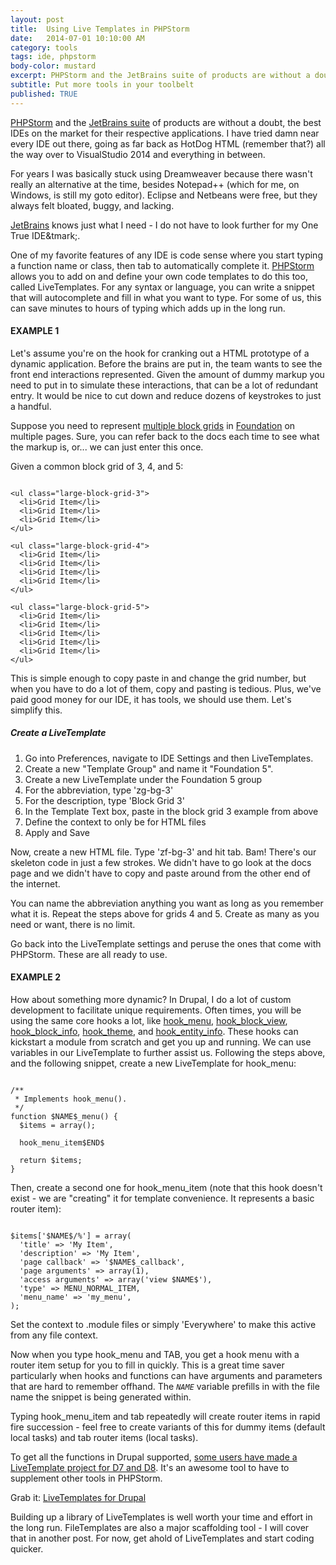```yaml
---
layout: post
title:  Using Live Templates in PHPStorm
date:   2014-07-01 10:10:00 AM
category: tools
tags: ide, phpstorm
body-color: mustard
excerpt: PHPStorm and the JetBrains suite of products are without a doubt, the best IDEs on the market for their respective applications. If you do a lot of custom development, you owe it to yourself to learn and use every tool this IDE can afford you.
subtitle: Put more tools in your toolbelt
published: TRUE
---
```


[PHPStorm](http://www.jetbrains.com/phpstorm/) and the [JetBrains suite](http://www.jetbrains.com/products.html) of products are without a doubt, the best IDEs on the market for their respective applications. I have tried damn near
every IDE out there, going as far back as HotDog HTML (remember that?) all the way over to VisualStudio 2014 and everything in between.

For years I was basically stuck using Dreamweaver because there wasn't really an alternative at the time, besides Notepad++ (which for me, on Windows,
is still my goto editor). Eclipse and Netbeans were free, but they always felt bloated, buggy, and lacking.

[JetBrains](http://www.jetbrains.com/products.html) knows just what I need - I do not have to look further for my One True IDE&tmark;.

One of my favorite features of any IDE is code sense where you start typing a function name or class, then tab to automatically complete it. [PHPStorm](http://www.jetbrains.com/phpstorm/)
allows you to add on and define your own code templates to do this too, called LiveTemplates. For any syntax or language, you can write a snippet
that will autocomplete and fill in what you want to type. For some of us, this can save minutes to hours of typing which adds up in the long run.

#### EXAMPLE 1

Let's assume you're on the hook for cranking out a HTML prototype of a dynamic application. Before the brains are put in, the team wants to see the
front end interactions represented. Given the amount of dummy markup you need to put in to simulate these interactions, that can be a lot of
redundant entry. It would be nice to cut down and reduce dozens of keystrokes to just a handful.

Suppose you need to represent [multiple block grids](http://foundation.zurb.com/docs/components/block_grid.html) in [Foundation](http://foundation.zurb.com/docs/components/block_grid.html) on
multiple pages. Sure, you can refer back to the docs each time to see what the markup is, or... we can just enter this once.

Given a common block grid of 3, 4, and 5:

<pre class="language-markup"><code class="language-markup">
&lt;ul class="large-block-grid-3"&gt;
  &lt;li&gt;Grid Item&lt;/li&gt;
  &lt;li&gt;Grid Item&lt;/li&gt;
  &lt;li&gt;Grid Item&lt;/li&gt;
&lt;/ul&gt;

&lt;ul class="large-block-grid-4"&gt;
  &lt;li&gt;Grid Item&lt;/li&gt;
  &lt;li&gt;Grid Item&lt;/li&gt;
  &lt;li&gt;Grid Item&lt;/li&gt;
  &lt;li&gt;Grid Item&lt;/li&gt;
&lt;/ul&gt;

&lt;ul class="large-block-grid-5"&gt;
  &lt;li&gt;Grid Item&lt;/li&gt;
  &lt;li&gt;Grid Item&lt;/li&gt;
  &lt;li&gt;Grid Item&lt;/li&gt;
  &lt;li&gt;Grid Item&lt;/li&gt;
  &lt;li&gt;Grid Item&lt;/li&gt;
&lt;/ul&gt;
</code></pre>

This is simple enough to copy paste in and change the grid number, but when you have to do a lot of them, copy and pasting is tedious. Plus, we've
paid good money for our IDE, it has tools, we should use them. Let's simplify this.

##### Create a LiveTemplate

1. Go into Preferences, navigate to IDE Settings and then LiveTemplates.
2. Create a new "Template Group" and name it "Foundation 5".
3. Create a new LiveTemplate under the Foundation 5 group
4. For the abbreviation, type 'zg-bg-3'
5. For the description, type 'Block Grid 3'
6. In the Template Text box, paste in the block grid 3 example from above
7. Define the context to only be for HTML files
8. Apply and Save

Now, create a new HTML file. Type 'zf-bg-3' and hit tab. Bam! There's our skeleton code in just a few strokes. We didn't have to go look at the docs page
and we didn't have to copy and paste around from the other end of the internet.

You can name the abbreviation anything you want as long as you remember what it is. Repeat the steps above for grids 4 and 5. Create as many as you need or want,
there is no limit.

Go back into the LiveTemplate settings and peruse the ones that come with PHPStorm. These are all ready to use.

#### EXAMPLE 2

How about something more dynamic? In Drupal, I do a lot of custom development to facilitate unique requirements. Often times, you will be using
the same core hooks a lot, like [hook_menu](https://api.drupal.org/api/drupal/modules%21system%21system.api.php/function/hook_menu/7), [hook_block_view](https://api.drupal.org/api/drupal/modules%21block%21block.api.php/function/hook_block_view/7),
[hook_block_info](https://api.drupal.org/api/drupal/modules%21block%21block.api.php/function/hook_block_info/7), [hook_theme](https://api.drupal.org/api/drupal/modules%21system%21system.api.php/function/hook_theme/7), and [hook_entity_info](https://api.drupal.org/api/drupal/modules%21system%21system.api.php/function/hook_entity_info/7). These hooks can kickstart a module
from scratch and get you up and running. We can use variables in our LiveTemplate to further assist us. Following the steps above, and the following
snippet, create a new LiveTemplate for hook_menu:

<pre class="language-php"><code class="language-php">
/**
 * Implements hook_menu().
 */
function $NAME$_menu() {
  $items = array();

  hook_menu_item$END$

  return $items;
}
</code></pre>

Then, create a second one for hook_menu_item (note that this hook doesn't exist - we are "creating" it for template convenience. It represents a
basic router item):

<pre class="language-php"><code class="language-php">
$items['$NAME$/%'] = array(
  'title' => 'My Item',
  'description' => 'My Item',
  'page callback' => '$NAME$_callback',
  'page arguments' => array(1),
  'access arguments' => array('view $NAME$'),
  'type' => MENU_NORMAL_ITEM,
  'menu_name' => 'my_menu',
);
</code></pre>

Set the context to .module files or simply 'Everywhere' to make this active from any file context.

Now when you type hook_menu and TAB, you get a hook menu with a router item setup for you to fill in quickly. This is a great time saver particularly
when hooks and functions can have arguments and parameters that are hard to remember offhand. The <code>$NAME$</code> variable prefills in with the file
name the snippet is being generated within.

Typing hook_menu_item and tab repeatedly will create router items in rapid fire succession - feel free to create variants of this for dummy items (default local tasks) and tab router items (local tasks).

To get all the functions in Drupal supported, [some users have made a LiveTemplate project for D7 and D8](https://www.drupal.org/project/phpstorm-templates). It's an awesome tool to have to supplement
other tools in PHPStorm.

Grab it: [LiveTemplates for Drupal](https://www.drupal.org/project/phpstorm-templates)

Building up a library of LiveTemplates is well worth your time and effort in the long run. FileTemplates are also a major scaffolding tool - I will cover
that in another post. For now, get ahold of LiveTemplates and start coding quicker.